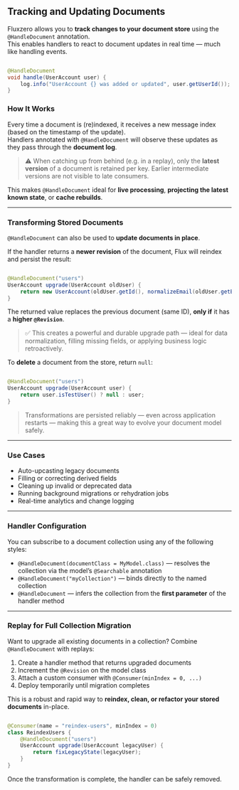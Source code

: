 ## Tracking and Updating Documents

Fluxzero allows you to **track changes to your document store** using the `@HandleDocument` annotation.  
This enables handlers to react to document updates in real time — much like handling events.

```java

@HandleDocument
void handle(UserAccount user) {
    log.info("UserAccount {} was added or updated", user.getUserId());
}
```

### How It Works

Every time a document is (re)indexed, it receives a new message index (based on the timestamp of the update).  
Handlers annotated with `@HandleDocument` will observe these updates as they pass through the **document log**.

> ⚠️ When catching up from behind (e.g. in a replay), only the **latest version** of a document is retained per key.
> Earlier intermediate versions are not visible to late consumers.

This makes `@HandleDocument` ideal for **live processing**, **projecting the latest known state**, or
**cache rebuilds**.

---

### Transforming Stored Documents

`@HandleDocument` can also be used to **update documents in place**.

If the handler returns a **newer revision** of the document, Flux will reindex and persist the result:

```java

@HandleDocument("users")
UserAccount upgrade(UserAccount oldUser) {
    return new UserAccount(oldUser.getId(), normalizeEmail(oldUser.getEmail()));
}
```

The returned value replaces the previous document (same ID), **only if** it has a **higher `@Revision`**.

> ✅ This creates a powerful and durable upgrade path — ideal for data normalization, filling missing fields, or
> applying business logic retroactively.

To **delete** a document from the store, return `null`:

```java

@HandleDocument("users")
UserAccount upgrade(UserAccount user) {
    return user.isTestUser() ? null : user;
}
```

> Transformations are persisted reliably — even across application restarts — making this a great way to evolve your
> document model safely.

---

### Use Cases

- Auto-upcasting legacy documents
- Filling or correcting derived fields
- Cleaning up invalid or deprecated data
- Running background migrations or rehydration jobs
- Real-time analytics and change logging

---

### Handler Configuration

You can subscribe to a document collection using any of the following styles:

- `@HandleDocument(documentClass = MyModel.class)` — resolves the collection via the model’s `@Searchable` annotation
- `@HandleDocument("myCollection")` — binds directly to the named collection
- `@HandleDocument` — infers the collection from the **first parameter** of the handler method

---

### Replay for Full Collection Migration

Want to upgrade all existing documents in a collection? Combine `@HandleDocument` with replays:

1. Create a handler method that returns upgraded documents
2. Increment the `@Revision` on the model class
3. Attach a custom consumer with `@Consumer(minIndex = 0, ...)`
4. Deploy temporarily until migration completes

This is a robust and rapid way to **reindex, clean, or refactor your stored documents** in-place.

```java

@Consumer(name = "reindex-users", minIndex = 0)
class ReindexUsers {
    @HandleDocument("users")
    UserAccount upgrade(UserAccount legacyUser) {
        return fixLegacyState(legacyUser);
    }
}
```

Once the transformation is complete, the handler can be safely removed.